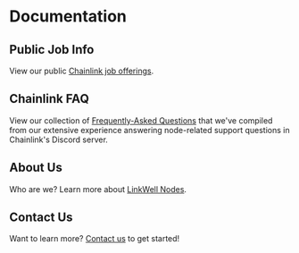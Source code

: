 # Documentation

## Public Job Info

View our public [Chainlink job offerings](/services/jobs/Jobs-and-Pricing).

## Chainlink FAQ

View our collection of [Frequently-Asked Questions](/faq/Chainlink-Operators) that we've compiled from our extensive experience answering node-related support questions in Chainlink's Discord server. 

## About Us

Who are we? Learn more about [LinkWell Nodes](/about/About).

## Contact Us

Want to learn more? [Contact us](/about/Contact) to get started!